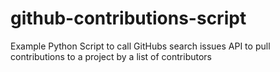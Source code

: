 # github-contributions-script
Example Python Script to call GitHubs search issues API to pull contributions to a project by a list of contributors
